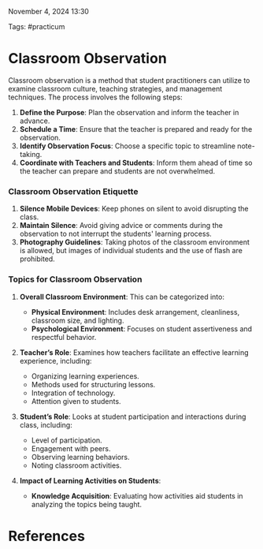 November 4, 2024 13:30

Tags: #practicum

# Classroom Observation
Classroom observation is a method that student practitioners can utilize to examine classroom culture, teaching strategies, and management techniques. The process involves the following steps:

1. **Define the Purpose**: Plan the observation and inform the teacher in advance.
2. **Schedule a Time**: Ensure that the teacher is prepared and ready for the observation.
3. **Identify Observation Focus**: Choose a specific topic to streamline note-taking.
4. **Coordinate with Teachers and Students**: Inform them ahead of time so the teacher can prepare and students are not overwhelmed.

### Classroom Observation Etiquette
1. **Silence Mobile Devices**: Keep phones on silent to avoid disrupting the class.
2. **Maintain Silence**: Avoid giving advice or comments during the observation to not interrupt the students' learning process.
3. **Photography Guidelines**: Taking photos of the classroom environment is allowed, but images of individual students and the use of flash are prohibited.

### Topics for Classroom Observation
1. **Overall Classroom Environment**: This can be categorized into:
   - **Physical Environment**: Includes desk arrangement, cleanliness, classroom size, and lighting.
   - **Psychological Environment**: Focuses on student assertiveness and respectful behavior.
   
2. **Teacher’s Role**: Examines how teachers facilitate an effective learning experience, including:
   - Organizing learning experiences.
   - Methods used for structuring lessons.
   - Integration of technology.
   - Attention given to students.

3. **Student’s Role**: Looks at student participation and interactions during class, including:
   - Level of participation.
   - Engagement with peers.
   - Observing learning behaviors.
   - Noting classroom activities.

4. **Impact of Learning Activities on Students**:
   - **Knowledge Acquisition**: Evaluating how activities aid students in analyzing the topics being taught.


# References